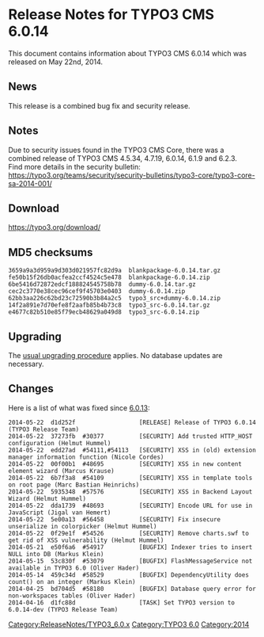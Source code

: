 Release Notes for TYPO3 CMS 6.0.14
==================================

This document contains information about TYPO3 CMS 6.0.14 which was
released on May 22nd, 2014.

News
----

This release is a combined bug fix and security release.

Notes
-----

Due to security issues found in the TYPO3 CMS Core, there was a combined
release of TYPO3 CMS 4.5.34, 4.7.19, 6.0.14, 6.1.9 and 6.2.3.\
Find more details in the security bulletin:
<https://typo3.org/teams/security/security-bulletins/typo3-core/typo3-core-sa-2014-001/>

Download
--------

<https://typo3.org/download/>

MD5 checksums
-------------

    3659a9a3d959a9d303d021957fc82d9a  blankpackage-6.0.14.tar.gz
    fe50b15f26db0acfea2ccf4524c5e478  blankpackage-6.0.14.zip
    6be5416d72872edcf188824545758b78  dummy-6.0.14.tar.gz
    cec2c3770e38cec96cef9f45703e0403  dummy-6.0.14.zip
    62bb3aa226c62bd23c72590b3b84a2c5  typo3_src+dummy-6.0.14.zip
    14f2a891e7d70efe8f2aafb85b4b73c8  typo3_src-6.0.14.tar.gz
    e4677c82b510e85f79ecb48629a049d8  typo3_src-6.0.14.zip

Upgrading
---------

The [usual upgrading
procedure](https://docs.typo3.org/typo3cms/InstallationGuide/) applies.
No database updates are necessary.

Changes
-------

Here is a list of what was fixed since
[6.0.13](TYPO3_CMS_6.0.13 "wikilink"):

    2014-05-22  d1d252f                  [RELEASE] Release of TYPO3 6.0.14 (TYPO3 Release Team)
    2014-05-22  37273fb  #30377          [SECURITY] Add trusted HTTP_HOST configuration (Helmut Hummel)
    2014-05-22  edd27ad  #54111,#54113   [SECURITY] XSS in (old) extension manager information function (Nicole Cordes)
    2014-05-22  00f00b1  #48695          [SECURITY] XSS in new content element wizard (Marcus Krause)
    2014-05-22  6b7f3a8  #54109          [SECURITY] XSS in template tools on root page (Marc Bastian Heinrichs)
    2014-05-22  5935348  #57576          [SECURITY] XSS in Backend Layout Wizard (Helmut Hummel)
    2014-05-22  dda1739  #48693          [SECURITY] Encode URL for use in JavaScript (Jigal van Hemert)
    2014-05-22  5e00a13  #56458          [SECURITY] Fix insecure unserialize in colorpicker (Helmut Hummel)
    2014-05-22  0f29e1f  #54526          [SECURITY] Remove charts.swf to get rid of XSS vulnerability (Helmut Hummel)
    2014-05-21  e50f6a6  #54917          [BUGFIX] Indexer tries to insert NULL into DB (Markus Klein)
    2014-05-15  53c830f  #53079          [BUGFIX] FlashMessageService not available in TYPO3 6.0 (Oliver Hader)
    2014-05-14  459c34d  #58529          [BUGFIX] DependencyUtility does count() on an integer (Markus Klein)
    2014-04-25  bd704d5  #58180          [BUGFIX] Database query error for non-workspaces tables (Oliver Hader)
    2014-04-16  d1fc88d                  [TASK] Set TYPO3 version to 6.0.14-dev (TYPO3 Release Team)

<Category:ReleaseNotes/TYPO3_6.0.x> [Category:TYPO3
6.0](Category:TYPO3_6.0 "wikilink") <Category:2014>
